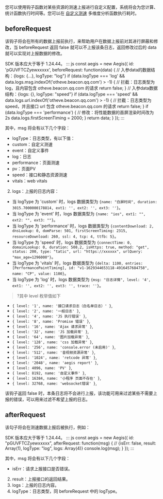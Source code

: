 您可以使用钩子函数对某些资源的测速上报进行自定义配置，系统将会为您计算、统计函数执行时间等。您可以在 [自定义测速](https://console.cloud.tencent.com/rum/web/custom) 多维度分析函数执行耗时。

## beforeRequest

该钩子将会在所有的数据上报前执行，来帮助用户在数据上报前对其进行屏蔽和修改，当 beforeRequest 返回 false 就可以不上报该条日志，返回修改过后的 data 就可以实现对上报数据的修改。

<dx-alert infotype="notice" title="">
SDK 版本应大于等于 1.24.44。
</dx-alert>
<dx-codeblock>
:::  js
const aegis = new Aegis({
  id: 'pGUVFTCZyewxxxxx',
  beforeRequest: function(data) {
    // 入参data的数据结构：{logs: {…}, logType: "log"}
    if (data.logType === 'log' && data.logs.msg.indexOf('otheve.beacon.qq.com') > -1) {
      // 拦截：日志类型为 log，且内容包含 otheve.beacon.qq.com 的请求
      return false;
    }
    // 入参data数据结构：{logs: {}, logType: "speed"}
    if (data.logType === 'speed' && data.logs.url.indexOf('otheve.beacon.qq.com') > -1) {
      // 拦截：日志类型为 speed，并且接口 url 包含 otheve.beacon.qq.com 的请求
      return false;
    }
    if (data.logType === 'performance') {
      // 修改：将性能数据的首屏渲染时间改为2s
      data.logs.firstScreenTiming = 2000;
    }
    return data;
  }
});
:::
</dx-codeblock>

其中，msg 将会有以下几个字段：
- logType：日志类型，有以下值：
 - custom：自定义测速
 - event：自定义事件
 - log：日志
 - performance：页面测速
 - pv：页面PV
 - speed：接口和静态资源测速
 - vitals：web vitals
2. logs：上报的日志内容：
 - 当 logType 为 'custom' 时，logs 数据类型为 `{name: "白屏时间", duration: 3015.7000000178814, ext1: '', ext2: '', ext3: ''}`。
 - 当 logType 为 'event' 时，logs 数据类型为 `{name: "ios", ext1: "", ext2: "", ext3: ""}`。
 - 当 logType 为 'performance' 时，logs 数据类型为 `{contentDownload: 2, dnsLookup: 0, domParse: 501, firstScreenTiming: 2315, resourceDownload: 260, ssl: 4, tcp: 4, ttfb: 5}`。
 - 当 logType 为 'speed' 时，logs 数据类型为 `{connectTime: 0, domainLookup: 0, duration: 508.2, isHttps: true, method: "get", status: 200, type: "tatic", url: "https://xxxxxx", urlQuery: "max_age=1296000"}`。
 - 当 logType 为 'vitals' 时，logs 数据类型为 `{delta: 1100, entries: [PerformancePaintTiming], id: "v1-1629344653118-4916457684758", name: "CP", value: 1100}`。
 - 当 logType 为 'log' 时，logs 数据类型为 `{msg: "日志详情", level: '4', ext1: '', ext2: '', ext3: '', trace: ''}`。

>?其中 level 枚举值如下
- `{ level: '1', name: '接口请求日志（白名单日志）' }`,
- `{ level: '2', name: '一般日志' }`,
- `{ level: '4', name: 'JS 执行错误' }`,
- `{ level: '8', name: 'Promise 错误' }`,
- `{ level: '16', name: 'Ajax 请求异常' }`,
- `{ level: '32', name: 'JS 加载异常' }`,
- `{ level: '64', name: '图片加载异常' }`,
- `{ level: '128', name: 'css 加载异常' }`,
- `{ level: '256', name: 'console.error (未启用)' }`,
- `{ level: '512', name: '音视频资源异常' }`,
- `{ level: '1024', name: 'retcode 异常' }`,
- `{ level: '2048', name: 'aegis report' }`,
- `{ level: 4096, name: 'PV' }`,
- `{ level: 8192, name: '自定义事件' }`,
- `{ level: 16384, name: '小程序 页面不存在' }`,
- `{ level: 32768, name: 'websocket错误' }`,

该钩子返回 false 时，本条日志将不会进行上报，该功能可用来过滤某些不需要上报的错误，可以用来过滤不希望上报的日志。
</dx-alert>

## afterRequest

该勾子将会在测速数据上报后被执行，例如：

<dx-alert infotype="notice" title="">
SDK 版本应大于等于 1.24.44。
</dx-alert>


<dx-codeblock>
:::  js
const aegis = new Aegis({
  id: "pGUVFTCZyewxxxxx",
  afterRequest: function(msg) {
    // {isErr: false, result: Array(1), logType: "log", logs: Array(4)}
    console.log(msg);
  }
});
:::
</dx-codeblock>

其中，msg 将会有以下几个字段：
- isErr：请求上报接口是否错误。
2. result：上报接口的返回结果。
3. logs：上报的日志内容。
4. logType：日志类型，同 beforeRequest 中的 logType。
